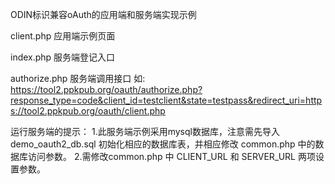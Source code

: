 ODIN标识兼容oAuth的应用端和服务端实现示例

client.php    应用端示例页面

index.php     服务端登记入口

authorize.php 服务端调用接口
  如: https://tool2.ppkpub.org/oauth/authorize.php?response_type=code&client_id=testclient&state=testpass&redirect_uri=https://tool2.ppkpub.org/oauth/client.php

  
运行服务端的提示：
1.此服务端示例采用mysql数据库，注意需先导入 demo_oauth2_db.sql 初始化相应的数据库表，并相应修改  common.php 中的数据库访问参数。
2.需修改common.php 中 CLIENT_URL 和 SERVER_URL 两项设置参数。

